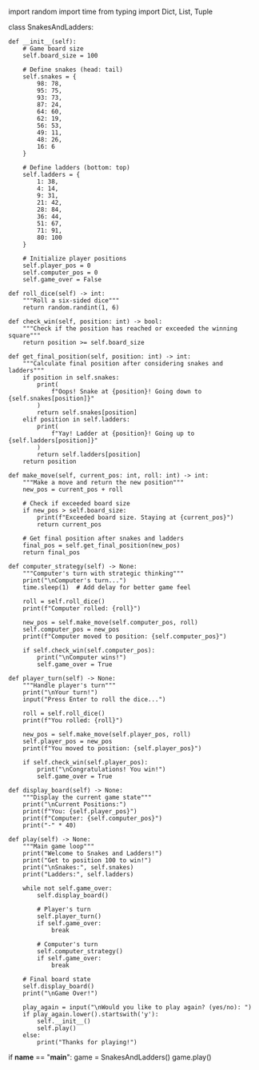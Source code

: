 import random
import time
from typing import Dict, List, Tuple


class SnakesAndLadders:

    def __init__(self):
        # Game board size
        self.board_size = 100

        # Define snakes (head: tail)
        self.snakes = {
            98: 78,
            95: 75,
            93: 73,
            87: 24,
            64: 60,
            62: 19,
            56: 53,
            49: 11,
            48: 26,
            16: 6
        }

        # Define ladders (bottom: top)
        self.ladders = {
            1: 38,
            4: 14,
            9: 31,
            21: 42,
            28: 84,
            36: 44,
            51: 67,
            71: 91,
            80: 100
        }

        # Initialize player positions
        self.player_pos = 0
        self.computer_pos = 0
        self.game_over = False

    def roll_dice(self) -> int:
        """Roll a six-sided dice"""
        return random.randint(1, 6)

    def check_win(self, position: int) -> bool:
        """Check if the position has reached or exceeded the winning square"""
        return position >= self.board_size

    def get_final_position(self, position: int) -> int:
        """Calculate final position after considering snakes and ladders"""
        if position in self.snakes:
            print(
                f"Oops! Snake at {position}! Going down to {self.snakes[position]}"
            )
            return self.snakes[position]
        elif position in self.ladders:
            print(
                f"Yay! Ladder at {position}! Going up to {self.ladders[position]}"
            )
            return self.ladders[position]
        return position

    def make_move(self, current_pos: int, roll: int) -> int:
        """Make a move and return the new position"""
        new_pos = current_pos + roll

        # Check if exceeded board size
        if new_pos > self.board_size:
            print(f"Exceeded board size. Staying at {current_pos}")
            return current_pos

        # Get final position after snakes and ladders
        final_pos = self.get_final_position(new_pos)
        return final_pos

    def computer_strategy(self) -> None:
        """Computer's turn with strategic thinking"""
        print("\nComputer's turn...")
        time.sleep(1)  # Add delay for better game feel

        roll = self.roll_dice()
        print(f"Computer rolled: {roll}")

        new_pos = self.make_move(self.computer_pos, roll)
        self.computer_pos = new_pos
        print(f"Computer moved to position: {self.computer_pos}")

        if self.check_win(self.computer_pos):
            print("\nComputer wins!")
            self.game_over = True

    def player_turn(self) -> None:
        """Handle player's turn"""
        print("\nYour turn!")
        input("Press Enter to roll the dice...")

        roll = self.roll_dice()
        print(f"You rolled: {roll}")

        new_pos = self.make_move(self.player_pos, roll)
        self.player_pos = new_pos
        print(f"You moved to position: {self.player_pos}")

        if self.check_win(self.player_pos):
            print("\nCongratulations! You win!")
            self.game_over = True

    def display_board(self) -> None:
        """Display the current game state"""
        print("\nCurrent Positions:")
        print(f"You: {self.player_pos}")
        print(f"Computer: {self.computer_pos}")
        print("-" * 40)

    def play(self) -> None:
        """Main game loop"""
        print("Welcome to Snakes and Ladders!")
        print("Get to position 100 to win!")
        print("\nSnakes:", self.snakes)
        print("Ladders:", self.ladders)

        while not self.game_over:
            self.display_board()

            # Player's turn
            self.player_turn()
            if self.game_over:
                break

            # Computer's turn
            self.computer_strategy()
            if self.game_over:
                break

        # Final board state
        self.display_board()
        print("\nGame Over!")

        play_again = input("\nWould you like to play again? (yes/no): ")
        if play_again.lower().startswith('y'):
            self.__init__()
            self.play()
        else:
            print("Thanks for playing!")


if __name__ == "__main__":
    game = SnakesAndLadders()
    game.play()
